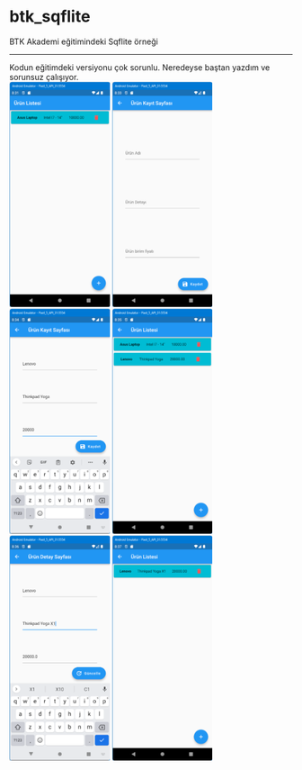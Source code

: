 # btk_sqflite

BTK Akademi eğitimindeki Sqflite örneği
<HR>
Kodun eğitimdeki versiyonu çok sorunlu. 
Neredeyse baştan yazdım ve sorunsuz çalışıyor.
<BR>

<img src="https://github.com/VedatBiner/flutter-codes/blob/master/btk_sqflite/screen_shots/img-01.png" height="400em"/>
<img src="https://github.com/VedatBiner/flutter-codes/blob/master/btk_sqflite/screen_shots/img-02.png" height="400em"/>
<img src="https://github.com/VedatBiner/flutter-codes/blob/master/btk_sqflite/screen_shots/img-03.png" height="400em"/>
<img src="https://github.com/VedatBiner/flutter-codes/blob/master/btk_sqflite/screen_shots/img-04.png" height="400em"/>
<img src="https://github.com/VedatBiner/flutter-codes/blob/master/btk_sqflite/screen_shots/img-05.png" height="400em"/>
<img src="https://github.com/VedatBiner/flutter-codes/blob/master/btk_sqflite/screen_shots/img-06.png" height="400em"/>
